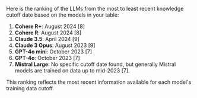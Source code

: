 Here is the ranking of the LLMs from the most to least recent knowledge cutoff date based on the models in your table:

1. **Cohere R+**: August 2024 \[8]
2. **Cohere R**: August 2024 \[8]
3. **Claude 3.5**: April 2024 \[9]
4. **Claude 3 Opus**: August 2023 \[9]
5. **GPT-4o mini**: October 2023 \[7]
6. **GPT-4o**: October 2023 \[7]
7. **Mistral Large**: No specific cutoff date found, but generally Mistral models are trained on data up to mid-2023 \[7].

This ranking reflects the most recent information available for each model's training data cutoff.

&#x20;
